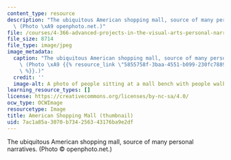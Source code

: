 ```yaml
---
content_type: resource
description: "The ubiquitous American shopping mall, source of many personal narratives.\
  \ (Photo \xA9 openphoto.net.)"
file: /courses/4-366-advanced-projects-in-the-visual-arts-personal-narrative-spring-2004/7ac1a85a3070b734256343176ba9e2df_4-366s04-th.jpg
file_size: 8714
file_type: image/jpeg
image_metadata:
  caption: "The ubiquitous American shopping mall, source of many personal narratives.\
    \ (Photo \xA9 {{% resource_link \"5855758f-3baa-4551-b099-230fc788940e\" \"openphoto.net\"\
    \ %}}.)"
  credit: ''
  image-alt: A photo of people sitting at a mall bench with people walking by.
learning_resource_types: []
license: https://creativecommons.org/licenses/by-nc-sa/4.0/
ocw_type: OCWImage
resourcetype: Image
title: American Shopping Mall (thumbnail)
uid: 7ac1a85a-3070-b734-2563-43176ba9e2df
---
```

The ubiquitous American shopping mall, source of many personal narratives. (Photo © openphoto.net.)